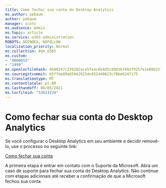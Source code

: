 ```yaml
---
title: Como fechar sua conta do Desktop Analytics
ms.author: pebaum
author: pebaum
manager: scotv
ms.audience: Admin
ms.topic: article
ms.service: o365-administration
ROBOTS: NOINDEX, NOFOLLOW
localization_priority: Normal
ms.collection: Adm_O365
ms.custom:
- "9000655"
- "2499"
ms.openlocfilehash: 6b90247c239282ace5feac6b4d5cd903b7492f9257e1e88b32f0716d0cd1c03f
ms.sourcegitcommit: b5f7da89a650d2915dc652449623c78be6247175
ms.translationtype: MT
ms.contentlocale: pt-BR
ms.lasthandoff: 08/05/2021
ms.locfileid: "53913234"
---
```

# <a name="how-to-close-your-desktop-analytics-account"></a>Como fechar sua conta do Desktop Analytics

Se você configurar o Desktop Analytics em seu ambiente e decidir removê-lo, use o processo no seguinte link:

[Como fechar sua conta](https://docs.microsoft.com/configmgr/desktop-analytics/account-close)

A primeira etapa é entrar em contato com o Suporte da Microsoft. Abra um caso de suporte para fechar sua conta do Desktop Analytics. Não continue com etapas adicionais até receber a confirmação de que a Microsoft fechou sua conta.